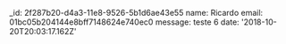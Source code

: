 _id: 2f287b20-d4a3-11e8-9526-5b1d6ae43e55
name: Ricardo
email: 01bc05b204144e8bff7148624e740ec0
message: teste 6
date: '2018-10-20T20:03:17.162Z'
